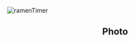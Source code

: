![ramenTimer](https://i.gyazo.com/a61c09f264138fe5fa59f06fd11a2406.jpg)

<h2 align="center">Photo</h2>
